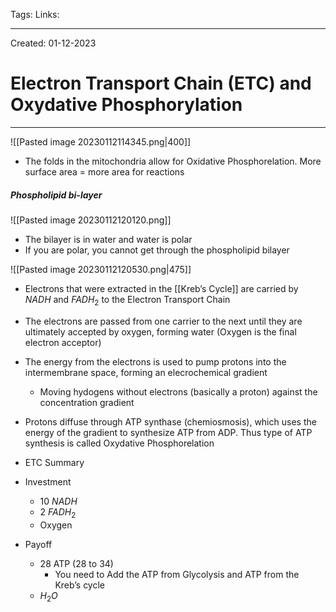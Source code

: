 Tags:
Links: 

---
Created: 01-12-2023
# Electron Transport Chain (ETC) and Oxydative Phosphorylation
---

![[Pasted image 20230112114345.png|400]]
- The folds in the mitochondria allow for Oxidative Phosphorelation. More surface area = more area for reactions

##### Phospholipid bi-layer
![[Pasted image 20230112120120.png]]
- The bilayer is in water and water is polar
- If you are polar, you cannot get through the phospholipid bilayer

![[Pasted image 20230112120530.png|475]]
- Electrons that were extracted in the [[Kreb’s Cycle]] are carried by $NADH$ and $FADH_2$ to the Electron Transport Chain
- The electrons are passed from one carrier to the next until they are ultimately accepted by oxygen, forming water (Oxygen is the final electron acceptor)
- The energy from the electrons is used to pump protons into the intermembrane space, forming an elecrochemical gradient
	- Moving hydogens without electrons (basically a proton) against the concentration gradient
- Protons diffuse through ATP synthase (chemiosmosis), which uses the energy of the gradient to synthesize ATP from ADP. Thus type of ATP synthesis is called Oxydative Phosphorelation

- ETC Summary
- Investment
	- 10 $NADH$
	- 2 $FADH_2$
	- Oxygen
- Payoff
	- 28 ATP (28 to 34)
		- You need to Add the ATP from Glycolysis and ATP from the Kreb’s cycle
	- $H_2O$